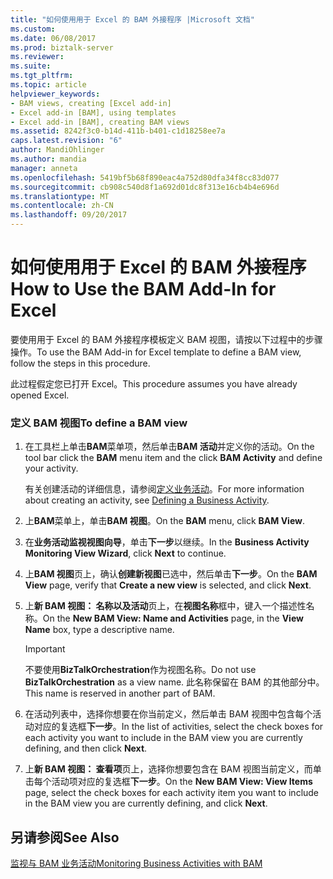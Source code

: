 ```yaml
---
title: "如何使用用于 Excel 的 BAM 外接程序 |Microsoft 文档"
ms.custom: 
ms.date: 06/08/2017
ms.prod: biztalk-server
ms.reviewer: 
ms.suite: 
ms.tgt_pltfrm: 
ms.topic: article
helpviewer_keywords:
- BAM views, creating [Excel add-in]
- Excel add-in [BAM], using templates
- Excel add-in [BAM], creating BAM views
ms.assetid: 8242f3c0-b14d-411b-b401-c1d18258ee7a
caps.latest.revision: "6"
author: MandiOhlinger
ms.author: mandia
manager: anneta
ms.openlocfilehash: 5419bf5b68f890eac4a752d80dfa34f8cc83d077
ms.sourcegitcommit: cb908c540d8f1a692d01dc8f313e16cb4b4e696d
ms.translationtype: MT
ms.contentlocale: zh-CN
ms.lasthandoff: 09/20/2017
---
```

# <a name="how-to-use-the-bam-add-in-for-excel"></a><span data-ttu-id="7961b-102">如何使用用于 Excel 的 BAM 外接程序</span><span class="sxs-lookup"><span data-stu-id="7961b-102">How to Use the BAM Add-In for Excel</span></span>
<span data-ttu-id="7961b-103">要使用用于 Excel 的 BAM 外接程序模板定义 BAM 视图，请按以下过程中的步骤操作。</span><span class="sxs-lookup"><span data-stu-id="7961b-103">To use the BAM Add-in for Excel template to define a BAM view, follow the steps in this procedure.</span></span>  
  
 <span data-ttu-id="7961b-104">此过程假定您已打开 Excel。</span><span class="sxs-lookup"><span data-stu-id="7961b-104">This procedure assumes you have already opened Excel.</span></span>  
  
### <a name="to-define-a-bam-view"></a><span data-ttu-id="7961b-105">定义 BAM 视图</span><span class="sxs-lookup"><span data-stu-id="7961b-105">To define a BAM view</span></span>  
  
1.  <span data-ttu-id="7961b-106">在工具栏上单击**BAM**菜单项，然后单击**BAM 活动**并定义你的活动。</span><span class="sxs-lookup"><span data-stu-id="7961b-106">On the tool bar click the **BAM** menu item and the click **BAM Activity** and define your activity.</span></span>  
  
     <span data-ttu-id="7961b-107">有关创建活动的详细信息，请参阅[定义业务活动](../core/how-to-define-a-business-activity.md)。</span><span class="sxs-lookup"><span data-stu-id="7961b-107">For more information about creating an activity, see [Defining a Business Activity](../core/how-to-define-a-business-activity.md).</span></span>  
  
2.  <span data-ttu-id="7961b-108">上**BAM**菜单上，单击**BAM 视图**。</span><span class="sxs-lookup"><span data-stu-id="7961b-108">On the **BAM** menu, click **BAM View**.</span></span>  
  
3.  <span data-ttu-id="7961b-109">在**业务活动监视视图向导**，单击**下一步**以继续。</span><span class="sxs-lookup"><span data-stu-id="7961b-109">In the **Business Activity Monitoring View Wizard**, click **Next** to continue.</span></span>  
  
4.  <span data-ttu-id="7961b-110">上**BAM 视图**页上，确认**创建新视图**已选中，然后单击**下一步**。</span><span class="sxs-lookup"><span data-stu-id="7961b-110">On the **BAM View** page, verify that **Create a new view** is selected, and click **Next**.</span></span>  
  
5.  <span data-ttu-id="7961b-111">上**新 BAM 视图： 名称以及活动**页上，在**视图名称**框中，键入一个描述性名称。</span><span class="sxs-lookup"><span data-stu-id="7961b-111">On the **New BAM View: Name and Activities** page, in the **View Name** box, type a descriptive name.</span></span>  
  
    > [!IMPORTANT]
    >  <span data-ttu-id="7961b-112">不要使用**BizTalkOrchestration**作为视图名称。</span><span class="sxs-lookup"><span data-stu-id="7961b-112">Do not use **BizTalkOrchestration** as a view name.</span></span> <span data-ttu-id="7961b-113">此名称保留在 BAM 的其他部分中。</span><span class="sxs-lookup"><span data-stu-id="7961b-113">This name is reserved in another part of BAM.</span></span>  
  
6.  <span data-ttu-id="7961b-114">在活动列表中，选择你想要在你当前定义，然后单击 BAM 视图中包含每个活动对应的复选框**下一步**。</span><span class="sxs-lookup"><span data-stu-id="7961b-114">In the list of activities, select the check boxes for each activity you want to include in the BAM view you are currently defining, and then click **Next**.</span></span>  
  
7.  <span data-ttu-id="7961b-115">上**新 BAM 视图： 查看项**页上，选择你想要包含在 BAM 视图当前定义，而单击每个活动项对应的复选框**下一步**。</span><span class="sxs-lookup"><span data-stu-id="7961b-115">On the **New BAM View: View Items** page, select the check boxes for each activity item you want to include in the BAM view you are currently defining, and click **Next**.</span></span>  
  
## <a name="see-also"></a><span data-ttu-id="7961b-116">另请参阅</span><span class="sxs-lookup"><span data-stu-id="7961b-116">See Also</span></span>  
 [<span data-ttu-id="7961b-117">监视与 BAM 业务活动</span><span class="sxs-lookup"><span data-stu-id="7961b-117">Monitoring Business Activities with BAM</span></span>](../core/monitoring-business-activities-with-bam.md)